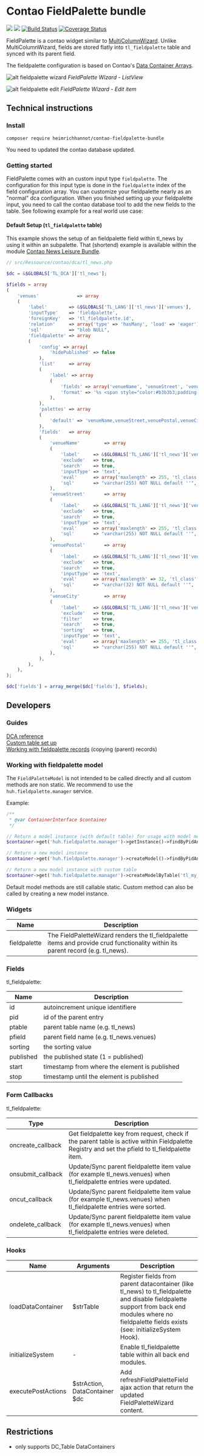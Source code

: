# Contao FieldPalette bundle

[![](https://img.shields.io/packagist/v/heimrichhannot/contao-fieldpalette-bundle.svg)](https://packagist.org/packages/heimrichhannot/contao-fieldpalette-bundle)
[![](https://img.shields.io/packagist/dt/heimrichhannot/contao-fieldpalette-bundle.svg)](https://packagist.org/packages/heimrichhannot/contao-fieldpalette-bundle)
[![Build Status](https://travis-ci.org/heimrichhannot/contao-fieldpalette-bundle.svg?branch=master)](https://travis-ci.org/heimrichhannot/contao-fieldpalette-bundle)
[![Coverage Status](https://coveralls.io/repos/github/heimrichhannot/contao-fieldpalette-bundle/badge.svg?branch=master)](https://coveralls.io/github/heimrichhannot/contao-fieldpalette-bundle?branch=master)

FieldPalette is a contao widget similar to [MultiColumnWizard](https://github.com/menatwork/MultiColumnWizard).
Unlike MultiColumnWizard, fields are stored flatly into `tl_fieldpalette` table and synced with its parent field.

The fieldpalette configuration is based on Contao's [Data Container Arrays](https://docs.contao.org/books/api/dca/index.html).

![alt fieldpalette wizard](./docs/img/fieldpalette_wizard.jpg)
*FieldPalette Wizard - ListView*

![alt fieldpalette edit](./docs/img/fieldpalette_edit.jpg)
*FieldPalette Wizard - Edit item*


## Technical instructions

### Install 

```
composer require heimrichhannot/contao-fieldpalette-bundle
```

You need to updated the contao database updated. 

### Getting started

FieldPalette comes with an custom input type `fieldpalette`. The configuration for this input type is done in the `fieldpalette` index of the field configuration array. You can customize your fieldpalette nearly as an "normal" dca configuration. When you finished setting up your fieldpalette input, you need to call the contao database tool to add the new fields to the table.  See following example for a real world use case:

#### Default Setup (`tl_fieldpalette` table)


This example shows the setup of an fieldpalette field within tl_news by using it within an subpalette. That (shortend) example is available within the module [Contao News Leisure Bundle](https://github.com/heimrichhannot/contao-news-leisure-bundle).

```php
// src/Ressource/contao/dca/tl_news.php

$dc = &$GLOBALS['TL_DCA']['tl_news'];

$fields = array
(
	'venues'              => array
	(
		'label'        => &$GLOBALS['TL_LANG']['tl_news']['venues'],
		'inputType'    => 'fieldpalette',
		'foreignKey'   => 'tl_fieldpalette.id',
		'relation'     => array('type' => 'hasMany', 'load' => 'eager'),
		'sql'          => "blob NULL",
		'fieldpalette' => array
		(
			'config' => array(
				'hidePublished' => false
			),
			'list'     => array
			(
				'label' => array
				(
					'fields' => array('venueName', 'venueStreet', 'venuePostal', 'venueCity'),
					'format' => '%s <span style="color:#b3b3b3;padding-left:3px">[%s, %s %s]</span>',
				),
			),
			'palettes' => array
			(
				'default' => 'venueName,venueStreet,venuePostal,venueCity',
			),
			'fields'   => array
			(
				'venueName'         => array
				(
					'label'     => &$GLOBALS['TL_LANG']['tl_news']['venueName'],
					'exclude'   => true,
					'search'    => true,
					'inputType' => 'text',
					'eval'      => array('maxlength' => 255, 'tl_class' => 'long'),
					'sql'       => "varchar(255) NOT NULL default ''",
				),
				'venueStreet'       => array
				(
					'label'     => &$GLOBALS['TL_LANG']['tl_news']['venueStreet'],
					'exclude'   => true,
					'search'    => true,
					'inputType' => 'text',
					'eval'      => array('maxlength' => 255, 'tl_class' => 'w50'),
					'sql'       => "varchar(255) NOT NULL default ''",
				),
				'venuePostal'       => array
				(
					'label'     => &$GLOBALS['TL_LANG']['tl_news']['venuePostal'],
					'exclude'   => true,
					'search'    => true,
					'inputType' => 'text',
					'eval'      => array('maxlength' => 32, 'tl_class' => 'w50'),
					'sql'       => "varchar(32) NOT NULL default ''",
				),
				'venueCity'         => array
				(
					'label'     => &$GLOBALS['TL_LANG']['tl_news']['venueCity'],
					'exclude'   => true,
					'filter'    => true,
					'search'    => true,
					'sorting'   => true,
					'inputType' => 'text',
					'eval'      => array('maxlength' => 255, 'tl_class' => 'w50'),
					'sql'       => "varchar(255) NOT NULL default ''",
				),
			),
		),
	),
);

$dc['fields'] = array_merge($dc['fields'], $fields);
```



## Developers

### Guides

[DCA reference](docs/developers/dca_reference.md)  
[Custom table set up](docs/developers/custom_table.md)  
[Working with fieldpalette records](/docs/developers/fieldpalette_records.md) (copying (parent) records)  

### Working with fieldpalette model

The `FieldPaletteModel` is not intended to be called directly and all custom methods are non static. We recommend to use the `huh.fieldpalette.manager` service. 

Example: 
```php
/** 
 * @var ContainerInterface $container 
 */

// Return a model instance (with default table) for usage with model method (like find methods)
$container->get('huh.fieldpalette.manager')->getInstance()->findByPidAndTableAndField($item->id, 'tl_item', 'parentItem');

// Return a new model instance
$container->get('huh.fieldpalette.manager')->createModel()->findByPidAndTableAndField($item->id, 'tl_item', 'parentItem');

// Return a new model instance with custom table
$container->get('huh.fieldpalette.manager')->createModelByTable('tl_my_custom_table')->findByPidAndTableAndField($item->id, 'tl_item', 'parentItem');
```

Default model methods are still callable static. Custom method can also be called by creating a new model instance. 

### Widgets

Name         | Description
------------ | -----------
fieldpalette | The FieldPaletteWizard renders the tl_fieldpalette items and provide crud functionality within its parent record (e.g. tl_news).

### Fields

tl_fieldpalette:

Name      | Description
--------- | -----------
id        | autoincrement unique identifiere
pid       | id of the parent entry
ptable    | parent table name (e.g. tl_news)
pfield    | parent field name (e.g. tl_news.venues)
sorting   | the sorting value
published | the published state (1 = published) 
start     | timestamp from where the element is published 
stop      | timestamp until the element is published

### Form Callbacks

tl_fieldpalette:

Type              | Description
----------------- | -----------
oncreate_callback | Get fieldpalette key from request, check if the parent table is active within Fieldpalette Registry and set the pfield to tl_fieldpalette item. 
onsubmit_callback | Update/Sync parent fieldpalette item value (for example tl_news.venues) when tl_fieldpalette entries were updated.
oncut_callback    | Update/Sync parent fieldpalette item value (for example tl_news.venues) when tl_fieldpalette entries were sorted.
ondelete_callback | Update/Sync parent fieldpalette item value (for example tl_news.venues) when tl_fieldpalette entries were deleted.


### Hooks

Name               | Arguments                     | Description
-----------------  | ----------------------------- | -----------
loadDataContainer  | $strTable                     | Register fields from parent datacontainer (like tl_news) to tl_fieldpalette and disable fieldpalette support from back end modules where no fieldpalette fields exists (see: initializeSystem Hook). 
initializeSystem   | -                             | Enable tl_fieldpalette table within all back end modules.	
executePostActions | $strAction, DataContainer $dc | Add refreshFieldPaletteField ajax action that return the updated FieldPaletteWizard content.

## Restrictions

* only supports DC_Table DataContainers
